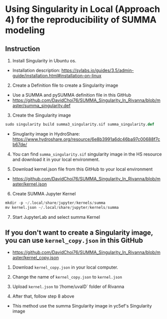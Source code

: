 # Using Singularity in Local (Approach 4) for the reproducibility of SUMMA modeling

## Instruction 
1. Install Singularity in Ubuntu os.
- Installation description: https://sylabs.io/guides/3.5/admin-guide/installation.html#installation-on-linux

2. Create a Definition file to create a Singularity image
- Use a SUMMA and pySUMMA definition file in this GitHub
- https://github.com/DavidChoi76/SUMMA_Singularity_In_Rivanna/blob/master/summa_singularity.def

3. Create the Singularity image
```python
sudo singularity build summa3_singularity.sif summa_singularity.def
```
- Sinuglarity image in HydroShare: https://www.hydroshare.org/resource/6e8b3991a6dc46ba97c00688f7cb67de/

4. You can find `summa_singularity.sif` singularity image in the HS resource and download it in your local environment.

5. Download kernel.json file from this GitHub to your local environment
- https://github.com/DavidChoi76/SUMMA_Singularity_In_Rivanna/blob/master/kernel.json

6. Create SUMMA Jupyter Kernel 
```python
mkdir -p ~/.local/share/jupyter/kernels/summa
mv kernel.json ~/.local/share/jupyter/kernels/summa
```

7. Start JupyterLab and select summa Kernel

## If you don't want to create a Singularity image, you can use `kernel_copy.json` in this GitHub
- https://github.com/DavidChoi76/SUMMA_Singularity_In_Rivanna/blob/master/kernel_copy.json

1. Download `kernel_copy.json` in your local computer.

2. Change the name of `kernel_copy.json` to `kernel.json`  

3. Upload `kernel.json` to ‘/home/uvaID` folder of Rivanna

4. After that, follow step 8 above
- This method use the summa Singularity image in yc5ef's Singularity image

